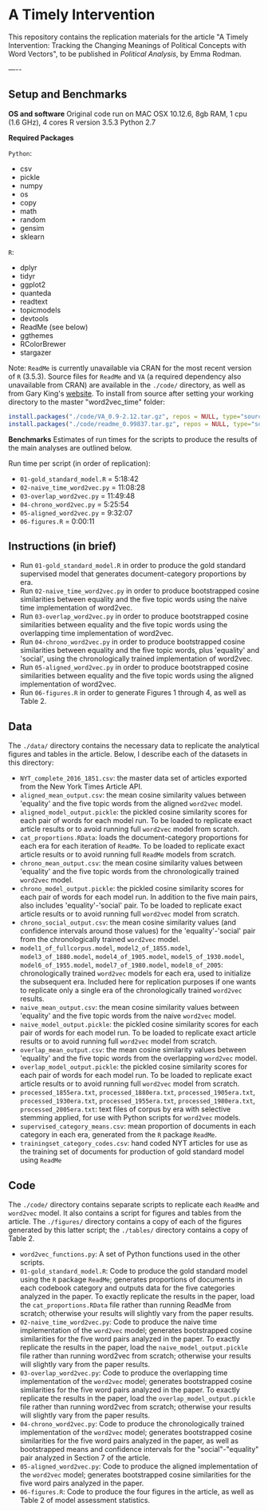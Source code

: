# A Timely Intervention
This repository contains the replication materials for the article "A Timely Intervention: Tracking the Changing Meanings of Political Concepts with Word Vectors", to be published in _Political Analysis_, by Emma Rodman.

—--

## Setup and Benchmarks

**OS and software**
Original code run on MAC OSX 10.12.6, 8gb RAM, 1 cpu (1.6 GHz), 4 cores
R version 3.5.3
Python 2.7

**Required Packages**

`Python`:
- csv
- pickle
- numpy 
- os
- copy
- math
- random
- gensim
- sklearn

`R`:
- dplyr
- tidyr
- ggplot2
- quanteda
- readtext
- topicmodels
- devtools
- ReadMe (see below)
- ggthemes
- RColorBrewer
- stargazer

Note: `ReadMe` is currently unavailable via CRAN for the most recent version of `R` (3.5.3). Source files for `ReadMe` and `VA` (a required dependency also unavailable from CRAN) are available in the `./code/` directory, as well as from Gary King's [website](https://gking.harvard.edu/readme). To install from source after setting your working directory to the master "word2vec_time" folder:

```r
install.packages("./code/VA_0.9-2.12.tar.gz", repos = NULL, type="source")
install.packages("./code/readme_0.99837.tar.gz", repos = NULL, type="source")
```

**Benchmarks**
Estimates of run times for the scripts to produce the results of the main analyses are outlined below.

Run time per script (in order of replication):
- `01-gold_standard_model.R` = 5:18:42
- `02-naive_time_word2vec.py` = 11:08:28
- `03-overlap_word2vec.py` = 11:49:48
- `04-chrono_word2vec.py` = 5:25:54
- `05-aligned_word2vec.py` = 9:32:07
- `06-figures.R` = 0:00:11

## Instructions (in brief)

- Run `01-gold_standard_model.R` in order to produce the gold standard supervised model that generates document-category proportions by era.
- Run `02-naive_time_word2vec.py` in order to produce bootstrapped cosine similarities between equality and the five topic words using the naive time implementation of word2vec.
- Run `03-overlap_word2vec.py` in order to produce bootstrapped cosine similarities between equality and the five topic words using the overlapping time implementation of word2vec.
- Run `04-chrono_word2vec.py` in order to produce bootstrapped cosine similarities between equality and the five topic words, plus 'equality' and 'social', using the chronologically trained implementation of word2vec.
- Run `05-aligned_word2vec.py` in order to produce bootstrapped cosine similarities between equality and the five topic words using the aligned implementation of word2vec.
- Run `06-figures.R` in order to generate Figures 1 through 4, as well as Table 2.

## Data

The `./data/` directory contains the necessary data to replicate the analytical figures and tables in the article. Below, I describe each of the datasets in this directory:

- `NYT_complete_2016_1851.csv`: the master data set of articles exported from the New York Times Article API. 
- `aligned_mean_output.csv`: the mean cosine similarity values between 'equality' and the five topic words from the aligned `word2vec` model.
- `aligned_model_output.pickle`: the pickled cosine similarity scores for each pair of words for each model run. To be loaded to replicate exact article results or to avoid running full `word2vec` model from scratch.
- `cat_proportions.RData`: loads the document-category proportions for each era for each iteration of `ReadMe`. To be loaded to replicate exact article results or to avoid running full `ReadMe` models from scratch.
- `chrono_mean_output.csv`: the mean cosine similarity values between 'equality' and the five topic words from the chronologically trained `word2vec` model.
- `chrono_model_output.pickle`: the pickled cosine similarity scores for each pair of words for each model run. In addition to the five main pairs, also includes 'equality'-'social' pair. To be loaded to replicate exact article results or to avoid running full `word2vec` model from scratch.
- `chrono_social_output.csv`: the mean cosine similarity values (and confidence intervals around those values) for the 'equality'-'social' pair from the chronologically trained `word2vec` model.
- `model1_of_fullcorpus.model`, `model2_of_1855.model`, `model3_of_1880.model`, `model4_of_1905.model`, `model5_of_1930.model`, `model6_of_1955.model`, `model7_of_1980.model`, `model8_of_2005`: chronologically trained `word2vec` models for each era, used to initialize the subsequent era. Included here for replication purposes if one wants to replicate only a single era of the chronologically trained `word2vec` results.
- `naive_mean_output.csv`: the mean cosine similarity values between 'equality' and the five topic words from the naive `word2vec` model.
- `naive_model_output.pickle`: the pickled cosine similarity scores for each pair of words for each model run. To be loaded to replicate exact article results or to avoid running full `word2vec` model from scratch.
- `overlap_mean_output.csv`: the mean cosine similarity values between 'equality' and the five topic words from the overlapping `word2vec` model.
- `overlap_model_output.pickle`: the pickled cosine similarity scores for each pair of words for each model run. To be loaded to replicate exact article results or to avoid running full `word2vec` model from scratch.
- `processed_1855era.txt`, `processed_1880era.txt`, `processed_1905era.txt`, `processed_1930era.txt`, `processed_1955era.txt`, `processed_1980era.txt`, `processed_2005era.txt`: text files of corpus by era with selective stemming applied, for use with Python scripts for `word2vec` models.
- `supervised_category_means.csv`: mean proportion of documents in each category in each era, generated from the `R` package `ReadMe`.
- `trainingset_category_codes.csv`: hand coded NYT articles for use as the training set of documents for production of gold standard model using `ReadMe`

## Code

The `./code/` directory contains separate scripts to replicate each `ReadMe` and `word2vec` model. It also contains a script for figures and tables from the article. The `./figures/` directory contains a copy of each of the figures generated by this latter script; the `./tables/` directory contains a copy of Table 2.

- `word2vec_functions.py`: A set of Python functions used in the other scripts.
- `01-gold_standard_model.R`: Code to produce the gold standard model using the `R` package `ReadMe`; generates proportions of documents in each codebook category and outputs data for the five categories analyzed in the paper. To exactly replicate the results in the paper, load the `cat_proportions.RData` file rather than running ReadMe from scratch; otherwise your results will slightly vary from the paper results.
- `02-naive_time_word2vec.py`: Code to produce the naive time implementation of the `word2vec` model; generates bootstrapped cosine similarities for the five word pairs analyzed in the paper. To exactly replicate the results in the paper, load the `naive_model_output.pickle` file rather than running word2vec from scratch; otherwise your results will slightly vary from the paper results.
- `03-overlap_word2vec.py`: Code to produce the overlapping time implementation of the `word2vec` model; generates bootstrapped cosine similarities for the five word pairs analyzed in the paper. To exactly replicate the results in the paper, load the `overlap_model_output.pickle` file rather than running word2vec from scratch; otherwise your results will slightly vary from the paper results.
- `04-chrono_word2vec.py`: Code to produce the chronologically trained implementation of the `word2vec` model; generates bootstrapped cosine similarities for the five word pairs analyzed in the paper, as well as bootstrapped means and confidence intervals for the "social"-"equality" pair analyzed in Section 7 of the article.
- `05-aligned_word2vec.py`: Code to produce the aligned implementation of the `word2vec` model; generates bootstrapped cosine similarities for the five word pairs analyzed in the paper.
- `06-figures.R`: Code to produce the four figures in the article, as well as Table 2 of model assessment statistics.

